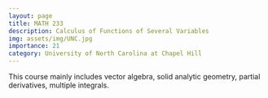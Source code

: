 ```yaml
---
layout: page
title: MATH 233
description: Calculus of Functions of Several Variables
img: assets/img/UNC.jpg
importance: 21
category: University of North Carolina at Chapel Hill
---
```


This course mainly includes vector algebra, solid analytic geometry, partial derivatives, multiple integrals.